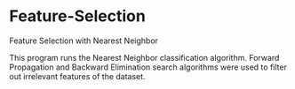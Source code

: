 # Feature-Selection
Feature Selection with Nearest Neighbor

This program runs the Nearest Neighbor classification algorithm. Forward Propagation and Backward Elimination search algorithms were used to filter out irrelevant features of the dataset. 
